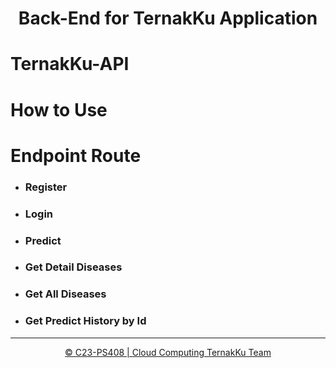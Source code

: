 <p align="center"> 
  </a>
  <h1 align="center">
  Back-End for TernakKu Application</h1>
</p>

# TernakKu-API
# How to Use
# Endpoint Route

- ### Register
- ### Login
- ### Predict
- ### Get Detail Diseases
- ### Get All Diseases
- ### Get Predict History by Id
---
<p align="center">
    <a href="https://github.com/TernakKu/TernakKu-Bangkit-2023-Product-Capstone/edit/main/Cloud%20Computing"> © C23-PS408 | Cloud Computing TernakKu Team </a>
</p>
